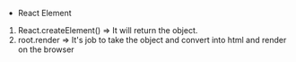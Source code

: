 - React Element
1. React.createElement() => It will return the object.
2. root.render => It's job to take the object and convert into html and render on the browser